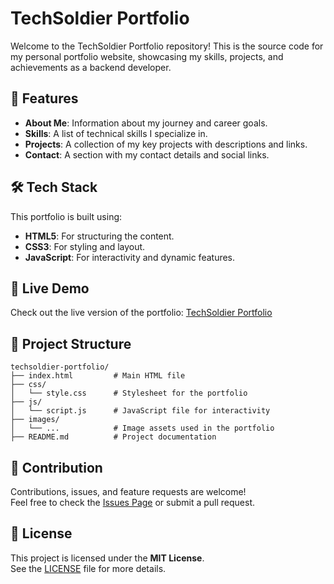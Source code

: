 # TechSoldier Portfolio

Welcome to the TechSoldier Portfolio repository! This is the source code for my personal portfolio website, showcasing my skills, projects, and achievements as a backend developer.

## 🌟 Features

- **About Me**: Information about my journey and career goals.
- **Skills**: A list of technical skills I specialize in.
- **Projects**: A collection of my key projects with descriptions and links.
- **Contact**: A section with my contact details and social links.

## 🛠️ Tech Stack

This portfolio is built using:

- **HTML5**: For structuring the content.
- **CSS3**: For styling and layout.
- **JavaScript**: For interactivity and dynamic features.

## 🚀 Live Demo

Check out the live version of the portfolio: [TechSoldier Portfolio](https://bharathiraja-portfolio.netlify.app)

## 📂 Project Structure

```plaintext
techsoldier-portfolio/
├── index.html         # Main HTML file
├── css/
│   └── style.css      # Stylesheet for the portfolio
├── js/
│   └── script.js      # JavaScript file for interactivity
├── images/
│   └── ...            # Image assets used in the portfolio
├── README.md          # Project documentation
```
## 🤝 Contribution  
Contributions, issues, and feature requests are welcome!  
Feel free to check the [Issues Page](https://github.com/Bharathi7890/portfolio/issues) or submit a pull request.

## 📝 License  
This project is licensed under the **MIT License**.  
See the [LICENSE](LICENSE) file for more details.
